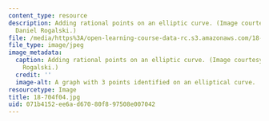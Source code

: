 ```yaml
---
content_type: resource
description: Adding rational points on an elliptic curve. (Image courtesy of Prof.
  Daniel Rogalski.)
file: /media/https%3A/open-learning-course-data-rc.s3.amazonaws.com/18-704-seminar-in-algebra-and-number-theory-rational-points-on-elliptic-curves-fall-2004/071b4152ee6ad67080f897508e007042_18-704f04.jpg
file_type: image/jpeg
image_metadata:
  caption: Adding rational points on an elliptic curve. (Image courtesy of Dr. Daniel
    Rogalski.)
  credit: ''
  image-alt: A graph with 3 points identified on an elliptical curve.
resourcetype: Image
title: 18-704f04.jpg
uid: 071b4152-ee6a-d670-80f8-97508e007042
---
```

